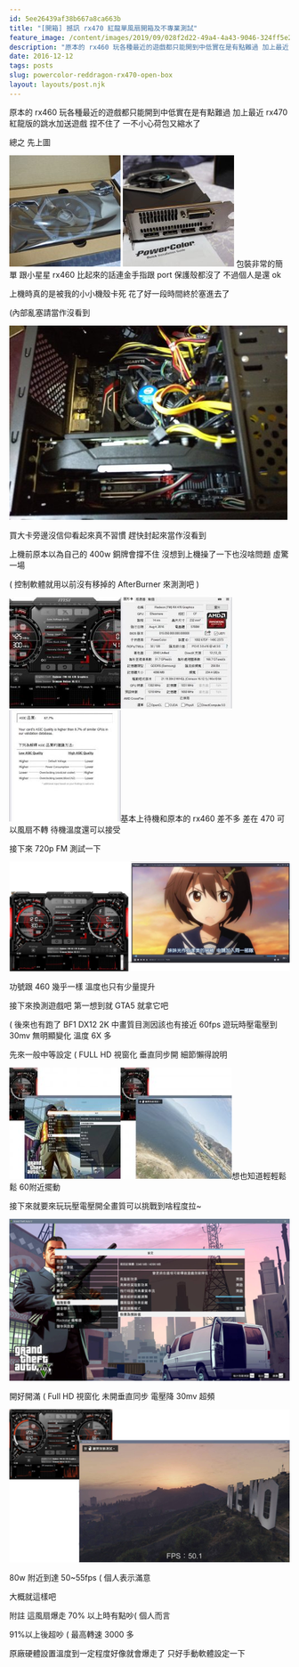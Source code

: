 ```yaml
---
id: 5ee26439af38b667a8ca663b
title: "[開箱] 撼訊 rx470 紅龍單風扇開箱及不專業測試"
feature_image: /content/images/2019/09/028f2d22-49a4-4a43-9046-324ff5e2d3f3.jpg
description: "原本的 rx460 玩各種最近的遊戲都只能開到中低實在是有點難過 加上最近 rx470 紅龍版的跳水加送遊戲 捏不住了 一不小心荷包又縮水了"
date: 2016-12-12
tags: posts
slug: powercolor-reddragon-rx470-open-box
layout: layouts/post.njk
---
```


原本的 rx460 玩各種最近的遊戲都只能開到中低實在是有點難過 加上最近 rx470 紅龍版的跳水加送遊戲 捏不住了 一不小心荷包又縮水了

總之 先上圖

[![](/img/content/images/2016/12/PC100227-2-200x200.jpg)](https://bgpsekai.thisistap.com/%e6%95%97%e5%ae%b6%e6%97%a5%e8%a8%98/2016/12/%e9%96%8b%e7%ae%b1-%e6%92%bc%e8%a8%8a-rx470-%e7%b4%85%e9%be%8d%e5%96%ae%e9%a2%a8%e6%89%87%e9%96%8b%e7%ae%b1%e5%8f%8a%e4%b8%8d%e5%b0%88%e6%a5%ad%e6%b8%ac%e8%a9%a6/attachment/olympus-digital-camera-5/)
[![](/img/content/images/2016/12/PC100231-200x200.jpg)](https://bgpsekai.thisistap.com/%e6%95%97%e5%ae%b6%e6%97%a5%e8%a8%98/2016/12/%e9%96%8b%e7%ae%b1-%e6%92%bc%e8%a8%8a-rx470-%e7%b4%85%e9%be%8d%e5%96%ae%e9%a2%a8%e6%89%87%e9%96%8b%e7%ae%b1%e5%8f%8a%e4%b8%8d%e5%b0%88%e6%a5%ad%e6%b8%ac%e8%a9%a6/attachment/olympus-digital-camera-4/) 包裝非常的簡單 跟小星星 rx460 比起來的話連金手指跟 port 保護殼都沒了 不過個人是還 ok

上機時真的是被我的小小機殼卡死 花了好一段時間終於塞進去了

(內部亂塞請當作沒看到

![](/img/content/images/2016/12/IMAG1830-500x349.jpg)

買大卡旁邊沒信仰看起來真不習慣 趕快封起來當作沒看到

上機前原本以為自己的 400w 銅牌會撐不住 沒想到上機操了一下也沒啥問題 虛驚一場

( 控制軟體就用以前沒有移掉的 AfterBurner 來測測吧 )

[![](/img/content/images/2016/12/15397773_1195258023899877_410092693_o-200x200.jpg)](https://bgpsekai.thisistap.com/%e6%95%97%e5%ae%b6%e6%97%a5%e8%a8%98/2016/12/%e9%96%8b%e7%ae%b1-%e6%92%bc%e8%a8%8a-rx470-%e7%b4%85%e9%be%8d%e5%96%ae%e9%a2%a8%e6%89%87%e9%96%8b%e7%ae%b1%e5%8f%8a%e4%b8%8d%e5%b0%88%e6%a5%ad%e6%b8%ac%e8%a9%a6/attachment/15397773_1195258023899877_410092693_o/)[![](/img/content/images/2016/12/15423625_1195284983897181_1834699540_n-1-200x200.jpg)](https://bgpsekai.thisistap.com/%e6%95%97%e5%ae%b6%e6%97%a5%e8%a8%98/2016/12/%e9%96%8b%e7%ae%b1-%e6%92%bc%e8%a8%8a-rx470-%e7%b4%85%e9%be%8d%e5%96%ae%e9%a2%a8%e6%89%87%e9%96%8b%e7%ae%b1%e5%8f%8a%e4%b8%8d%e5%b0%88%e6%a5%ad%e6%b8%ac%e8%a9%a6/attachment/15423625_1195284983897181_1834699540_n-2/)[![](/img/content/images/2016/12/15451101_1195294957229517_156875375_n-1-200x200.jpg)](https://bgpsekai.thisistap.com/%e6%95%97%e5%ae%b6%e6%97%a5%e8%a8%98/2016/12/%e9%96%8b%e7%ae%b1-%e6%92%bc%e8%a8%8a-rx470-%e7%b4%85%e9%be%8d%e5%96%ae%e9%a2%a8%e6%89%87%e9%96%8b%e7%ae%b1%e5%8f%8a%e4%b8%8d%e5%b0%88%e6%a5%ad%e6%b8%ac%e8%a9%a6/attachment/15451101_1195294957229517_156875375_n-2/)基本上待機和原本的 rx460 差不多 差在 470 可以風扇不轉 待機溫度還可以接受

接下來 720p FM 測試一下

![15536699_1197737816985231_1711878955_o.jpg](/img/content/images/2016/12/15536699_1197737816985231_1711878955_o.jpg)

功號跟 460 幾乎一樣 溫度也只有少量提升

接下來換測遊戲吧 第一想到就 GTA5 就拿它吧

( 後來也有跑了 BF1 DX12 2K 中畫質目測因該也有接近 60fps 遊玩時壓電壓到 30mv 無明顯變化 溫度 6X 多

先來一般中等設定 ( FULL HD 視窗化 垂直同步開 細節懶得說明

[![](/img/content/images/2016/12/15419242_1197740943651585_199527274_o-200x200.jpg)](https://bgpsekai.thisistap.com/%e6%95%97%e5%ae%b6%e6%97%a5%e8%a8%98/2016/12/%e9%96%8b%e7%ae%b1-%e6%92%bc%e8%a8%8a-rx470-%e7%b4%85%e9%be%8d%e5%96%ae%e9%a2%a8%e6%89%87%e9%96%8b%e7%ae%b1%e5%8f%8a%e4%b8%8d%e5%b0%88%e6%a5%ad%e6%b8%ac%e8%a9%a6/attachment/15419242_1197740943651585_199527274_o/)[![](/img/content/images/2016/12/15502960_1197742780318068_570206121_o-200x200.jpg)](https://bgpsekai.thisistap.com/%e6%95%97%e5%ae%b6%e6%97%a5%e8%a8%98/2016/12/%e9%96%8b%e7%ae%b1-%e6%92%bc%e8%a8%8a-rx470-%e7%b4%85%e9%be%8d%e5%96%ae%e9%a2%a8%e6%89%87%e9%96%8b%e7%ae%b1%e5%8f%8a%e4%b8%8d%e5%b0%88%e6%a5%ad%e6%b8%ac%e8%a9%a6/attachment/15502960_1197742780318068_570206121_o/)想也知道輕輕鬆鬆 60附近擺動

接下來就要來玩玩壓電壓開全畫質可以挑戰到啥程度拉~

![15491821_1195557323869947_540905250_o.jpg](/img/content/images/2016/12/15491821_1195557323869947_540905250_o.jpg)

開好開滿 ( Full HD 視窗化 未開垂直同步 電壓降 30mv 超頻

![15515827_1197745603651119_2071942866_o.jpg](/img/content/images/2016/12/15515827_1197745603651119_2071942866_o.jpg)

80w 附近到達 50~55fps ( 個人表示滿意

大概就這樣吧

附註 這風扇爆走 70% 以上時有點吵( 個人而言

91%以上後超吵 ( 最高轉速 3000 多

原廠硬體設置溫度到一定程度好像就會爆走了 只好手動軟體設定一下
